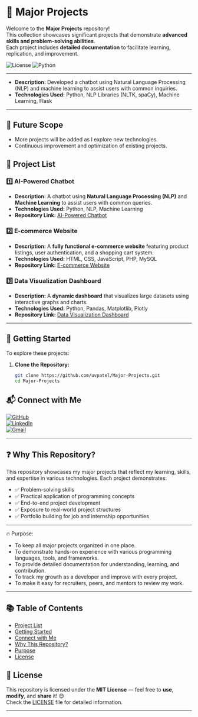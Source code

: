 # 🚀 Major Projects


Welcome to the **Major Projects** repository!  
This collection showcases significant projects that demonstrate **advanced skills and problem-solving abilities**.  
Each project includes **detailed documentation** to facilitate learning, replication, and improvement.  

![License](https://img.shields.io/badge/license-MIT-blue.svg)
![Python](https://img.shields.io/badge/Python-3776AB?logo=python&logoColor=white)

---
- **Description:** Developed a chatbot using Natural Language Processing (NLP) and machine learning to assist users with common inquiries.
- **Technologies Used:** Python, NLP Libraries (NLTK, spaCy), Machine Learning, Flask


---
## 🌱 Future Scope
- More projects will be added as I explore new technologies.
- Continuous improvement and optimization of existing projects.


## 📁 Project List

### 1️⃣ AI-Powered Chatbot  
- **Description:** A chatbot using **Natural Language Processing (NLP)** and **Machine Learning** to assist users with common queries.  
- **Technologies Used:** Python, NLP, Machine Learning  
- **Repository Link:** [AI-Powered Chatbot](https://github.com/uvpatel/AI-Powered-Chatbot)  

### 2️⃣ E-commerce Website  
- **Description:** A **fully functional e-commerce website** featuring product listings, user authentication, and a shopping cart system.  
- **Technologies Used:** HTML, CSS, JavaScript, PHP, MySQL  
- **Repository Link:** [E-commerce Website](https://github.com/uvpatel/E-commerce-Website)  

### 3️⃣ Data Visualization Dashboard  
- **Description:** A **dynamic dashboard** that visualizes large datasets using interactive graphs and charts.  
- **Technologies Used:** Python, Pandas, Matplotlib, Plotly  
- **Repository Link:** [Data Visualization Dashboard](https://github.com/uvpatel/Data-Visualization-Dashboard)  

---

## 🚀 Getting Started

To explore these projects:

1. **Clone the Repository:**
   ```bash
   git clone https://github.com/uvpatel/Major-Projects.git
   cd Major-Projects
   ```
## 📬 Connect with Me

[![GitHub](https://img.shields.io/badge/GitHub-UrvilPatel7271-blue?style=for-the-badge&logo=github)](https://github.com/uvpatel7271)  
[![LinkedIn](https://img.shields.io/badge/LinkedIn-Connect-blue?style=for-the-badge&logo=linkedin)](https://www.linkedin.com/in/urvil-patel-6995a0320)  
[![Gmail](https://img.shields.io/badge/Gmail-uvpatel7271@gmail.com-red?style=for-the-badge&logo=gmail)](mailto:uvpatel7271@gmail.com)


---
## ❓ Why This Repository?
This repository showcases my major projects that reflect my learning, skills, and expertise in various technologies. Each project demonstrates:

- ✅ Problem-solving skills
- ✅ Practical application of programming concepts
- ✅ End-to-end project development
- ✅ Exposure to real-world project structures
- ✅ Portfolio building for job and internship opportunities

---

🔥 Purpose:
- To keep all major projects organized in one place.
- To demonstrate hands-on experience with various programming languages, tools, and frameworks.
- To provide detailed documentation for understanding, learning, and contribution.
- To track my growth as a developer and improve with every project.
- To make it easy for recruiters, peers, and mentors to review my work.

---
## 📚 Table of Contents
- [Project List](#-project-list)
- [Getting Started](#-getting-started)
- [Connect with Me](#-connect-with-me)
- [Why This Repository?](#-why-this-repository)
- [Purpose](#-purpose)
- [License](#-license)

## 📝 License

This repository is licensed under the **MIT License** — feel free to **use**, **modify**, and **share** it! 😊  
Check the [LICENSE](LICENSE) file for detailed information.

---
